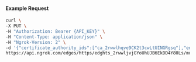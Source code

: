 <!-- Code generated for API Clients. DO NOT EDIT. -->

#### Example Request

```bash
curl \
-X PUT \
-H "Authorization: Bearer {API_KEY}" \
-H "Content-Type: application/json" \
-H "Ngrok-Version: 2" \
-d '{"certificate_authority_ids":["ca_2rwwlhqve9CK2t3cwLtUINGRgsq"],"enabled":true}' \
https://api.ngrok.com/edges/https/edghts_2rwwljvjGYoUhUJB6EkDD4Y80Ls/mutual_tls
```
